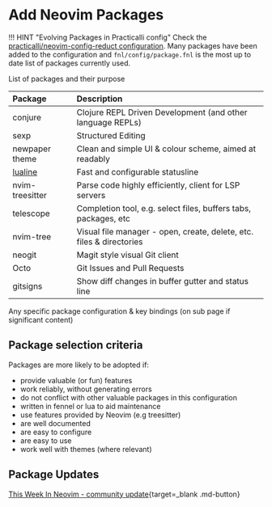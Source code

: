 # Add Neovim Packages

!!! HINT "Evolving Packages in Practicalli config"
    Check the [practicalli/neovim-config-reduct configuration](https://github.com/practicalli/neovim-config-redux). Many packages have been added to the configuration and `fnl/config/package.fnl` is the most up to date list of packages currently used.

List of packages and their purpose

| Package               | Description                                                          |
|:----------------------|:---------------------------------------------------------------------|
| conjure               | Clojure REPL Driven Development (and other language REPLs)           |
| sexp                  | Structured Editing                                                   |
| newpaper theme        | Clean and simple UI & colour scheme, aimed at readably               |
| [lualine](lualine.md) | Fast and configurable statusline                                     |
| nvim-treesitter       | Parse code highly efficiently, client for LSP servers                |
| telescope             | Completion tool, e.g. select files, buffers tabs, packages, etc      |
| nvim-tree             | Visual file manager - open, create, delete, etc. files & directories |
| neogit                | Magit style visual Git client                                        |
| Octo                  | Git Issues and Pull Requests                                         |
| gitsigns              | Show diff changes in buffer gutter and status line                   |

Any specific package configuration & key bindings (on sub page if significant content)


## Package selection criteria

Packages are more likely to be adopted if:

- provide valuable (or fun) features
- work reliably, without generating errors
- do not conflict with other valuable packages in this configuration
- written in fennel or lua to aid maintenance
- use features provided by Neovim (e.g treesitter)
- are well documented
- are easy to configure
- are easy to use
- work well with themes (where relevant)

## Package Updates

[This Week In Neovim - community update](https://this-week-in-neovim.org/){target=_blank .md-button}

<!-- ## Plugins (from project readme.md) -->
<!--  - [packer](https://github.com/wbthomason/packer.nvim) *Plugin/package management* -->
<!--  - [aniseed](https://github.com/Olical/aniseed) *Bridges between fennel and nvim* -->
<!--  - [conjure](https://github.com/Olical/conjure) *Interactive repl based evaluation for nvim* -->
<!--  - [telescope](https://github.com/nvim-telescope/telescope.nvim) *Find, Filter, Preview, Pick* -->
<!--    - [nvim-telescope/telescope-project.nvim](https://github.com/nvim-telescope/telescope-project.nvim) *switch between projects* -->
<!--  - [treesitter](https://github.com/nvim-treesitter/nvim-treesitter) *Incremental parsing system for highlighting, indentation, or folding* -->
<!--  - [nvim-lspconfig](https://github.com/neovim/nvim-lspconfig) *Quickstart configurations for the Nvim LSP client* -->
<!--  - [nvim-cmp](https://github.com/hrsh7th/nvim-cmp) *Autocompletion plugin* -->
<!--  - [github-nvim-theme](https://github.com/projekt0n/github-nvim-theme) *Github theme for Neovim* -->
<!--  - [tpope-vim-sexp-bundle](https://github.com/tpope/vim-sexp-mappings-for-regular-people) *sexp mappings for regular people* -->
<!--  - [lualine](https://github.com/nvim-lualine/lualine.nvim) *neovim statusline plugin written in pure lua* -->
<!--  - [luasnip](https://github.com/L3MON4D3/LuaSnip) *Snippet Engine for Neovim written in Lua.* -->
<!--  - [startup](https://github.com/startup-nvim/startup.nvim) *startup themes - using default dashboard* -->
<!-- - [tpope/vim-commentary](https://github.com/tpope/vim-commentary) *toggles a comment for lines, visual selections or for motions* -->
<!-- - [pwntester/octo.nvim](https://github.com/pwntester/octo.nvim) *GitHub Issues & PRs via GitHub CLI* -->
<!-- - [tpope/commentary.vim](https://github.com/tpope/vim-commentary) *toggle line comments* -->
<!-- - [Todo Comments](https://github.com/folke/todo-comments.nvim) *Highlight and search for todo comments (TODO, NOTE, WARNING, FIX, HACK, PERF - specify in options)* -->
<!-- - [neogit](https://github.com/TimUntersberger/neogit) *Magit clone - WIP with lots of useful features already* -->

<!-- Supporting plugins -->
<!-- - https://github.com/folke/trouble.nvim supports Todo Comments -->
<!-- - https://github.com/folke/lsp-colors.nvim -->

<!-- <\!-- TODO: plugins added to configure -\-> -->

<!-- - [] [tpope/fugitive](https://github.com/tpope/vim-fugitive) *Git command line* installed, no key bindings yet (using neogit instead) -->

<!-- <\!-- TODO: plugins to add -\-> -->
<!--  - [ ] [terrortylor/nvim-comment](https://github.com/terrortylor/nvim-comment) -->
<!--  - [ ] [ggandor/leap.nvim](https://github.com/ggandor/leap.nvim) motions (replacement for lightspeed), alternative to easy-motions ?? -->

<!--  - [ ] [kevinhwang91/rnvimr](https://github.com/kevinhwang91/rnvimr) *ranger in a floating window* -->
<!--  - [ ] [dadbod.vim](https://github.com/tpope/vim-dadbod) interact with database - connect `:DB postgresql:///connection-string` or run a single expression -->
<!--  - [ ] [vim-dadbob-ui](https://github.com/kristijanhusak/vim-dadbod-ui) - navigate database connections and save queries -->
<!--  - [ ] [heroku.vim](https://github.com/tpope/vim-heroku) wraps the [Heroku CLI](https://devcenter.heroku.com/articles/heroku-cli) and provides tab complete of commands - https://github.com/tpope/vim-heroku/blob/master/doc/heroku.txt -->
<!--  - [ ] [p00f/nvim-ts-rainbow](https://github.com/p00f/nvim-ts-rainbow) *treesitter based rainbow parens* -->

<!--  - https://github.com/ruifm/gitlinker.nvim share github links -->
